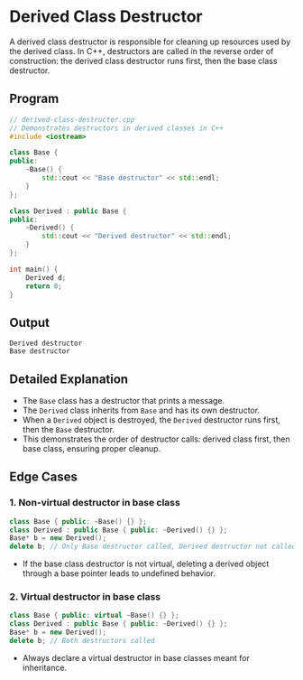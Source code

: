 # Derived Class Destructor

A derived class destructor is responsible for cleaning up resources used by the derived class. In C++, destructors are called in the reverse order of construction: the derived class destructor runs first, then the base class destructor. 

## Program

```cpp
// derived-class-destructor.cpp
// Demonstrates destructors in derived classes in C++
#include <iostream>

class Base {
public:
    ~Base() {
        std::cout << "Base destructor" << std::endl;
    }
};

class Derived : public Base {
public:
    ~Derived() {
        std::cout << "Derived destructor" << std::endl;
    }
};

int main() {
    Derived d;
    return 0;
}
```

## Output

```
Derived destructor
Base destructor
```

## Detailed Explanation

- The `Base` class has a destructor that prints a message.
- The `Derived` class inherits from `Base` and has its own destructor.
- When a `Derived` object is destroyed, the `Derived` destructor runs first, then the `Base` destructor.
- This demonstrates the order of destructor calls: derived class first, then base class, ensuring proper cleanup. 

## Edge Cases

### 1. Non-virtual destructor in base class
```cpp
class Base { public: ~Base() {} };
class Derived : public Base { public: ~Derived() {} };
Base* b = new Derived();
delete b; // Only Base destructor called, Derived destructor not called
```
- If the base class destructor is not virtual, deleting a derived object through a base pointer leads to undefined behavior.

### 2. Virtual destructor in base class
```cpp
class Base { public: virtual ~Base() {} };
class Derived : public Base { public: ~Derived() {} };
Base* b = new Derived();
delete b; // Both destructors called
```
- Always declare a virtual destructor in base classes meant for inheritance. 